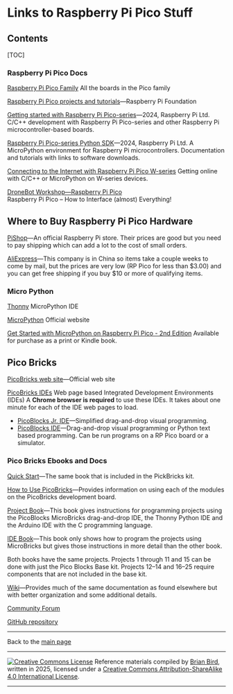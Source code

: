 <h1>Links to Raspberry Pi Pico Stuff</h1>

<h2>Contents</h2>

[TOC]

### Raspberry Pi Pico Docs

[Raspberry Pi Pico Family](https://www.raspberrypi.com/documentation/microcontrollers/pico-series.html)
All the boards in the Pico family

[Raspberry Pi Pico projects and tutorials](https://projects.raspberrypi.org/en/projects?hardware[]=pico)&mdash;Raspberry Pi Foundation

[Getting started with Raspberry Pi Pico-series](https://datasheets.raspberrypi.com/pico/getting-started-with-pico.pdf)&mdash;2024, Raspberry Pi Ltd.
C/C++ development with Raspberry Pi Pico-series and other
Raspberry Pi microcontroller-based boards.

[Raspberry Pi Pico-series Python SDK](https://datasheets.raspberrypi.com/pico/raspberry-pi-pico-python-sdk.pdf)&mdash;2024, Raspberry Pi Ltd.
A MicroPython environment for Raspberry Pi
microcontrollers. Documentation and tutorials with links to software downloads.

[Connecting to the Internet with Raspberry Pi Pico W-series](https://datasheets.raspberrypi.com/picow/connecting-to-the-internet-with-pico-w.pdf)
Getting online with C/C++ or MicroPython on W-series devices.

[DroneBot Workshop&mdash;Raspberry Pi Pico](https://dronebotworkshop.com/pi-pico/)  
Raspberry Pi Pico – How to Interface (almost) Everything!

## Where to Buy Raspberry Pi Pico Hardware

[PiShop](https://www.pishop.us/)&mdash;An official Raspberry Pi store. Their prices are good but you need to pay shipping which can add a lot to the cost of small orders.

[AliExpress](https://www.aliexpress.us/)&mdash;This company is in China so items take a couple weeks to come by mail, but the prices are very low (RP Pico for less than $3.00) and you can get free shipping if you buy $10 or more of qualifying items.

### Micro Python

[Thonny](https://thonny.org)
MicroPython IDE

[MicroPython](https://micropython.org)
Official website

 [Get Started with MicroPython on Raspberry Pi Pico - 2nd Edition](https://store.rpipress.cc/products/get-started-with-micropython-on-raspberry-pi-pico-2nd-edition)
Available for purchase as a print or Kindle book.

## Pico Bricks

[PicoBricks web site](https://picobricks.com/)&mdash;Official web site

[PicoBricks IDEs](https://picobricks.com/pages/ide)
Web page based Integrated Development Environments (IDEs)
A **Chrome browser is required** to use these IDEs. 
It takes about one minute for each of the IDE web pages to load.

- [PicoBlocks Jr. IDE](https://ide.picobricks.com/horizontal-blocks/horizontalblocks.html)&mdash;Simplified drag-and-drop visual programming.
- [PicoBlocks IDE](https://ide.picobricks.com/verticalblocks.html)&mdash;Drag-and-drop visual programming or Python text based programming. Can be run programs on a RP Pico board or a simulator.

### Pico Bricks Ebooks and Docs

[Quick Start](https://picobricks.com/pages/picobricks-quick-starter)&mdash;The same book that is included in the PickBricks kit.

[How to Use PicoBricks](https://picobricks.com/pages/how-to-use-picobricks)&mdash;Provides information on using each of the modules on the PicoBricks development board.

[Project Book](https://picobricks.com/pages/picobricks-project-book-v2)&mdash;This book gives instructions for programming projects using the PicoBlocks MicroBricks drag-and-drop IDE, the Thonny Python IDE and the Arduino IDE with the C programming language.

[IDE Book](https://picobricks.com/pages/picobricks-ide-e-book-v2)&mdash;This book only shows how to program the projects using MicroBricks but gives those instructions in more detail than the other book.

Both books have the same projects. Projects 1 through 11 and 15 can be done with just the Pico Blocks Base kit. Projects 12&ndash;14 and 16&ndash;25 require components that are not included in the base kit.

[Wiki](https://docs.picobricks.com/en/latest/)&mdash;Provides much of the same documentation as found elsewhere but with better organization and some additional details.

[Community Forum](https://community.robotistan.com/)

[GitHub repository](https://github.com/Robotistan/PicoBricks)



---

Back to the [main page](index.html)

------

[![Creative Commons License](https://i.creativecommons.org/l/by-sa/4.0/88x31.png)](http://creativecommons.org/licenses/by-sa/4.0/) Reference materials compiled by [Brian Bird](https://profbird.dev), written in <time>2025</time>, licensed under a [Creative Commons Attribution-ShareAlike 4.0 International License](http://creativecommons.org/licenses/by-sa/4.0/). 

------------



